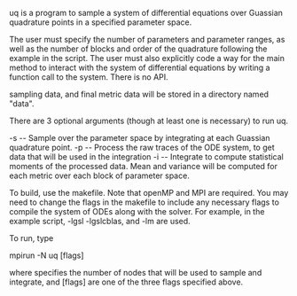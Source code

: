 uq is a program to sample a system of differential equations over Guassian quadrature points in a specified parameter space.

The user must specify the number of parameters and parameter ranges, as well as the number of blocks and order of the quadrature following the example in the script. The user must also explicitly code a way for the main method to interact with the system of differential equations by writing a function call to the system. There is no API.

sampling data, and final metric data will be stored in a directory named "data".

There are 3 optional arguments (though at least one is necessary) to run uq.

-s -- Sample over the parameter space by integrating at each Guassian quadrature point.
-p -- Process the raw traces of the ODE system, to get data that will be used in the integration
-i -- Integrate to compute statistical moments of the processed data. Mean and variance will be computed for each metric over each block of parameter space.

To build, use the makefile. Note that openMP and MPI are required. You may need to change the flags in the makefile to include any necessary flags to compile the system of ODEs along with the solver. For example, in the example script, -lgsl -lgslcblas, and -lm are used.

To run, type

mpirun -N <int> uq [flags]

where <int> specifies the number of nodes that will be used to sample and integrate, and [flags] are one of the three flags specified above.
